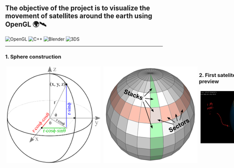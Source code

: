## The objective of the project is to visualize the movement of satellites around the earth using OpenGL :earth_africa::artificial_satellite:

![OpenGL](https://img.shields.io/badge/OpenGL-%2352829f.svg?style=for-the-badge&logo=opengl&logoColor=white)
![C++](https://img.shields.io/badge/c++-%23f34b7d.svg?style=for-the-badge&logo=c%2B%2B&logoColor=white)
![Blender](https://img.shields.io/badge/blender-%23F5792A.svg?style=for-the-badge&logo=blender&logoColor=white)
![3DS](https://img.shields.io/badge/3DS-D12228?style=for-the-badge&logo=nintendo-3ds&logoColor=white)

---

### 1. Sphere construction

<div style="display: flex;">
  <img src="./img/gl_sphere01.png" alt="Sectors and stacks of a sphere" width="300px" style="padding: 5px;">
  <img src="./img/gl_sphere02.png" alt="A point on a sphere using sector and stack angles" width="300px" style="padding: 5px;">
<div>

### 2. First satelite preview

<div style="display: flex;">
  <img src="./img/milestone1.jpg" alt="Sectors and stacks of a sphere" width="600px" style="padding: 5px;">
<div>

## Kontrybutorzy :man_astronaut::man_astronaut:

<table>
  <tr>
    <td align="center"><a href="https://github.com/szarbartosz"><img src="https://avatars3.githubusercontent.com/u/48298481?s=400&u=f61ccb0f734a51dc2a1115e6478839be62cb2216&v=4" width="100px;" alt=""/><br /><sub><b>Bartosz Szar</b></sub></a><br /></td>
    <td align="center"><a href="https://github.com/pasonjakub"><img src="https://avatars.githubusercontent.com/u/45394303?v=4" width="100px;" alt=""/><br /><sub><b>Jakub Pasoń</b></sub></a><br />
    </td>
  </tr>
</table>
